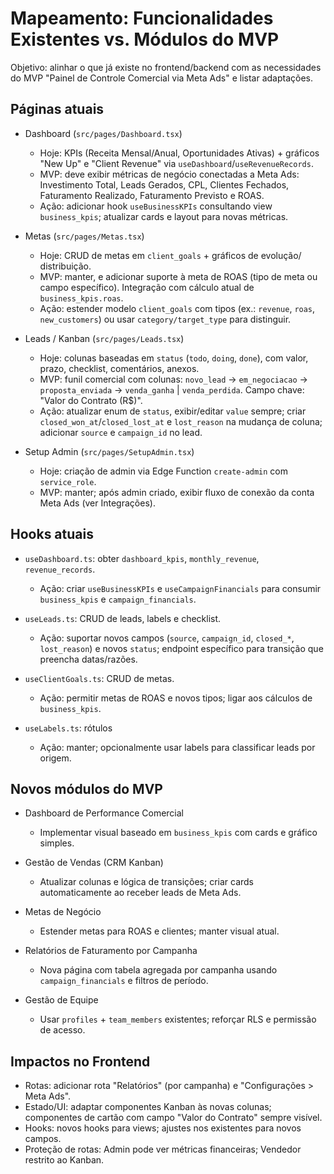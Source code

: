 # Mapeamento: Funcionalidades Existentes vs. Módulos do MVP

Objetivo: alinhar o que já existe no frontend/backend com as necessidades do MVP "Painel de Controle Comercial via Meta Ads" e listar adaptações.

## Páginas atuais

- Dashboard (`src/pages/Dashboard.tsx`)
  - Hoje: KPIs (Receita Mensal/Anual, Oportunidades Ativas) + gráficos "New Up" e "Client Revenue" via `useDashboard`/`useRevenueRecords`.
  - MVP: deve exibir métricas de negócio conectadas a Meta Ads: Investimento Total, Leads Gerados, CPL, Clientes Fechados, Faturamento Realizado, Faturamento Previsto e ROAS.
  - Ação: adicionar hook `useBusinessKPIs` consultando view `business_kpis`; atualizar cards e layout para novas métricas.

- Metas (`src/pages/Metas.tsx`)
  - Hoje: CRUD de metas em `client_goals` + gráficos de evolução/ distribuição.
  - MVP: manter, e adicionar suporte à meta de ROAS (tipo de meta ou campo específico). Integração com cálculo atual de `business_kpis.roas`.
  - Ação: estender modelo `client_goals` com tipos (ex.: `revenue`, `roas`, `new_customers`) ou usar `category/target_type` para distinguir.

- Leads / Kanban (`src/pages/Leads.tsx`)
  - Hoje: colunas baseadas em `status` (`todo`, `doing`, `done`), com valor, prazo, checklist, comentários, anexos.
  - MVP: funil comercial com colunas: `novo_lead` → `em_negociacao` → `proposta_enviada` → `venda_ganha` | `venda_perdida`. Campo chave: "Valor do Contrato (R$)".
  - Ação: atualizar enum de `status`, exibir/editar `value` sempre; criar `closed_won_at`/`closed_lost_at` e `lost_reason` na mudança de coluna; adicionar `source` e `campaign_id` no lead.

- Setup Admin (`src/pages/SetupAdmin.tsx`)
  - Hoje: criação de admin via Edge Function `create-admin` com `service_role`.
  - MVP: manter; após admin criado, exibir fluxo de conexão da conta Meta Ads (ver Integrações).

## Hooks atuais

- `useDashboard.ts`: obter `dashboard_kpis`, `monthly_revenue`, `revenue_records`.
  - Ação: criar `useBusinessKPIs` e `useCampaignFinancials` para consumir `business_kpis` e `campaign_financials`.

- `useLeads.ts`: CRUD de leads, labels e checklist.
  - Ação: suportar novos campos (`source`, `campaign_id`, `closed_*`, `lost_reason`) e novos `status`; endpoint específico para transição que preencha datas/razões.

- `useClientGoals.ts`: CRUD de metas.
  - Ação: permitir metas de ROAS e novos tipos; ligar aos cálculos de `business_kpis`.

- `useLabels.ts`: rótulos
  - Ação: manter; opcionalmente usar labels para classificar leads por origem.

## Novos módulos do MVP

- Dashboard de Performance Comercial
  - Implementar visual baseado em `business_kpis` com cards e gráfico simples.

- Gestão de Vendas (CRM Kanban)
  - Atualizar colunas e lógica de transições; criar cards automaticamente ao receber leads de Meta Ads.

- Metas de Negócio
  - Estender metas para ROAS e clientes; manter visual atual.

- Relatórios de Faturamento por Campanha
  - Nova página com tabela agregada por campanha usando `campaign_financials` e filtros de período.

- Gestão de Equipe
  - Usar `profiles` + `team_members` existentes; reforçar RLS e permissão de acesso.

## Impactos no Frontend

- Rotas: adicionar rota "Relatórios" (por campanha) e "Configurações > Meta Ads".
- Estado/UI: adaptar componentes Kanban às novas colunas; componentes de cartão com campo "Valor do Contrato" sempre visível.
- Hooks: novos hooks para views; ajustes nos existentes para novos campos.
- Proteção de rotas: Admin pode ver métricas financeiras; Vendedor restrito ao Kanban.